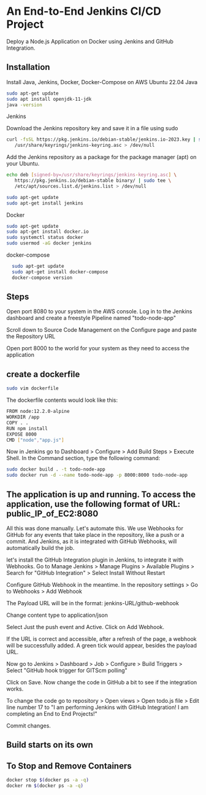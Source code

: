 
# An End-to-End Jenkins CI/CD Project

Deploy a Node.js Application on Docker using Jenkins and GitHub Integration.


## Installation

Install Java, Jenkins, Docker, Docker-Compose on AWS Ubuntu 22.04 
Java
```bash
sudo apt-get update
sudo apt install openjdk-11-jdk
java -version

```
Jenkins 
   
Download the Jenkins repository key and save it in a file using sudo
```bash
curl -fsSL https://pkg.jenkins.io/debian-stable/jenkins.io-2023.key | sudo tee \
   /usr/share/keyrings/jenkins-keyring.asc > /dev/null
```
Add the Jenkins repository as a package for the package manager (apt) on your Ubuntu.  
```bash
echo deb [signed-by=/usr/share/keyrings/jenkins-keyring.asc] \
   https://pkg.jenkins.io/debian-stable binary/ | sudo tee \
   /etc/apt/sources.list.d/jenkins.list > /dev/null

sudo apt-get update
sudo apt-get install jenkins

```
Docker    
```bash
sudo apt-get update
sudo apt-get install docker.io
sudo systemctl status docker
sudo usermod -aG docker jenkins
```
docker-compose    
```bash
  sudo apt-get update
  sudo apt-get install docker-compose
  docker-compose version

```
## Steps

Open port 8080 to your system in the AWS console. Log in to the Jenkins dashboard and create a freestyle Pipeline named "todo-node-app"

Scroll down to Source Code Management on the Configure page and paste the Repository URL

Open port 8000 to the world for your system as they need to access the application


## create a dockerfile
```bash
sudo vim dockerfile
```

The dockerfile contents would look like this:
```bash
FROM node:12.2.0-alpine
WORKDIR /app
COPY . .
RUN npm install
EXPOSE 8000
CMD ["node","app.js"]

```
Now in Jenkins go to Dashboard > Configure > Add Build Steps > Execute Shell. In the Command section, type the following command:

```bash
sudo docker build . -t todo-node-app
sudo docker run -d --name todo-node-app -p 8000:8000 todo-node-app

```
## The application is up and running. To access the application, use the following format of URL: public_IP_of_EC2:8080

All this was done manually. Let's automate this. We use Webhooks for GitHub for any events that take place in the repository, like a push or a commit. And Jenkins, as it is integrated with GitHub Webhooks, will automatically build the job.

let's install the GitHub Integration plugin in Jenkins, to integrate it with Webhooks. Go to Manage Jenkins > Manage Plugins > Available Plugins > Search for "GitHub Integration" > Select Install Without Restart

Configure GitHub Webhook in the meantime. In the repository settings > Go to Webhooks > Add Webhook

The Payload URL will be in the format: jenkins-URL/github-webhook

Change content type to application/json

Select Just the push event and Active. Click on Add Webhook.

If the URL is correct and accessible, after a refresh of the page, a webhook will be successfully added. A green tick would appear, besides the payload URL.

Now go to Jenkins > Dashboard > Job > Configure > Build Triggers > Select "GitHub hook trigger for GITScm polling"

Click on Save. Now change the code in GitHub a bit to see if the integration works.

To change the code go to repository > Open views > Open todo.js file > Edit line number 17 to "I am performing Jenkins with GitHub Integration! I am completing an End to End Projects!"

Commit changes.

## Build starts on its own


## To Stop and Remove Containers
```bash
docker stop $(docker ps -a -q)
docker rm $(docker ps -a -q)
```
    
